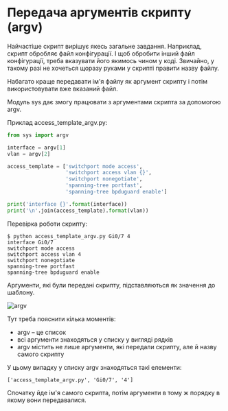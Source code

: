 # Передача аргументів скрипту (argv)

Найчастіше скрипт вирішує якесь загальне завдання. Наприклад, скрипт обробляє
файл конфігурації. І щоб обробити інший файл конфігурації, треба вказувати його
якимось чином у коді. Звичайно, у такому разі не хочеться щоразу руками у скрипті
правити назву файлу.

Набагато краще передавати ім'я файлу як аргумент скрипту і потім
використовувати вже вказаний файл.

Модуль sys дає змогу працювати з аргументами скрипта за допомогою argv.

Приклад access_template_argv.py:

```python
from sys import argv

interface = argv[1]
vlan = argv[2]

access_template = ['switchport mode access',
                   'switchport access vlan {}',
                   'switchport nonegotiate',
                   'spanning-tree portfast',
                   'spanning-tree bpduguard enable']

print('interface {}'.format(interface))
print('\n'.join(access_template).format(vlan))
```

Перевірка роботи скрипту:

```
$ python access_template_argv.py Gi0/7 4
interface Gi0/7
switchport mode access
switchport access vlan 4
switchport nonegotiate
spanning-tree portfast
spanning-tree bpduguard enable
```


Аргументи, які були передані скрипту, підставляються як значення до шаблону.


![argv](https://pyneng.io/assets/images/05_sys_argv_example.png)

Тут треба пояснити кілька моментів:

* argv – це список
* всі аргументи знаходяться у списку у вигляді рядків
* argv містить не лише аргументи, які передали скрипту, але й назву самого скрипту

У цьому випадку у списку argv знаходяться такі елементи:

```
['access_template_argv.py', 'Gi0/7', '4']
```

Спочатку йде ім'я самого скрипта, потім аргументи в тому ж порядку в якому вони передавалися.
